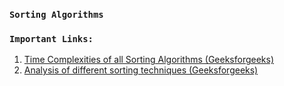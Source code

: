 ### ```Sorting Algorithms```

### `Important Links:`

1. [Time Complexities of all Sorting Algorithms (Geeksforgeeks)](https://www.geeksforgeeks.org/time-complexities-of-all-sorting-algorithms/)
2. [Analysis of different sorting techniques (Geeksforgeeks)](https://www.geeksforgeeks.org/analysis-of-different-sorting-techniques/)